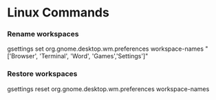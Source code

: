 <h1>Linux Commands</h1>

<h3> Rename workspaces </h3>
gsettings set org.gnome.desktop.wm.preferences workspace-names "['Browser', 'Terminal', 'Word', 'Games','Settings']"

<h3> Restore workspaces </h3>
gsettings reset org.gnome.desktop.wm.preferences workspace-names
